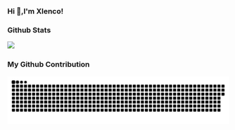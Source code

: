 ### Hi  👋,I'm Xlenco!

### Github Stats
![](https://github-readme-stats.vercel.app/api?username=xlenco)


### My Github Contribution
![](https://raw.githubusercontent.com/xlenco/xlenco/main/assets/github-contribution-grid-snake.svg)
